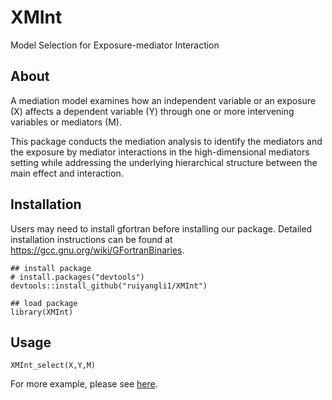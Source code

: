# XMInt

Model Selection for Exposure-mediator Interaction


## About 

A mediation model examines how an independent variable or an exposure (X) affects a dependent variable (Y) through one or more intervening variables or mediators (M). 

This package conducts the mediation analysis to identify the mediators and the exposure by mediator interactions in the high-dimensional mediators setting while addressing the underlying hierarchical structure between the main effect and interaction.


## Installation

Users may need to install gfortran before installing our package. Detailed installation instructions can be found at <https://gcc.gnu.org/wiki/GFortranBinaries>. 

```{r}
## install package
# install.packages("devtools")
devtools::install_github("ruiyangli1/XMInt")

## load package
library(XMInt)
```


## Usage

```{r}
XMInt_select(X,Y,M)
```
For more example, please see [here](https://ruiyangli1.github.io/XMInt/articles/Example.html).
